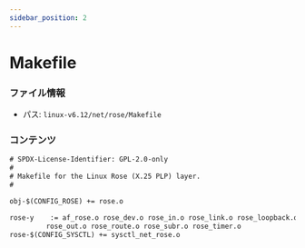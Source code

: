 ```yaml
---
sidebar_position: 2
---
```

# Makefile

### ファイル情報

- パス: `linux-v6.12/net/rose/Makefile`

### コンテンツ

```txt
# SPDX-License-Identifier: GPL-2.0-only
#
# Makefile for the Linux Rose (X.25 PLP) layer.
#

obj-$(CONFIG_ROSE) += rose.o

rose-y	  := af_rose.o rose_dev.o rose_in.o rose_link.o rose_loopback.o \
	     rose_out.o rose_route.o rose_subr.o rose_timer.o
rose-$(CONFIG_SYSCTL) += sysctl_net_rose.o

```
